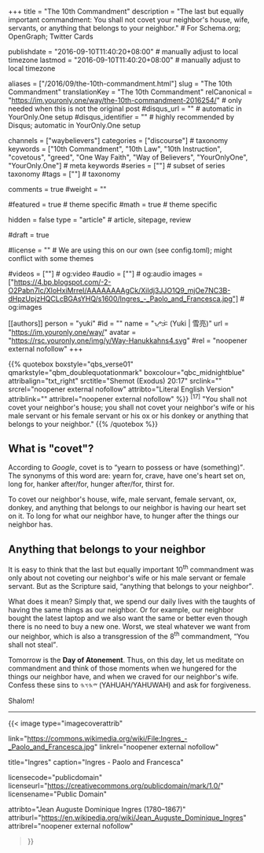 +++
title = "The 10th Commandment"
description = "The last but equally important commandment: You shall not covet your neighbor's house, wife, servants, or anything that belongs to your neighbor."  # For Schema.org; OpenGraph; Twitter Cards

publishdate = "2016-09-10T11:40:20+08:00"                          # manually adjust to local timezone
lastmod = "2016-09-10T11:40:20+08:00"                          # manually adjust to local timezone

aliases = ["/2016/09/the-10th-commandment.html"]
slug = "The 10th Commandment"
translationKey = "The 10th Commandment"
relCanonical = "https://im.youronly.one/way/the-10th-commandment-2016254/"                           # only needed when this is not the original post
#disqus_url = ""                                                    # automatic in YourOnly.One setup
#disqus_identifier = ""                                             # highly recommended by Disqus; automatic in YourOnly.One setup

channels = ["waybelievers"]
categories = ["discourse"]                           # taxonomy
keywords = ["10th Commandment", "10th Law", "10th Instruction", "covetous", "greed", "One Way Faith", "Way of Believers", "YourOnlyOne", "YourOnly.One"]                             # meta keywords
#series = [""]                               # subset of series taxonomy
#tags = [""]                                 # taxonomy

comments = true
#weight = ""

#featured = true                              # theme specific
#math = true                                  # theme specific

hidden = false
type = "article"                                                           # article, sitepage, review

#draft = true

#license = ""                                 # We are using this on our own (see config.toml); might conflict with some themes

#videos = [""]                                # og:video
#audio = [""]                                 # og:audio
images = ["https://4.bp.blogspot.com/-2-O2Pabn7lc/XloHxiMrreI/AAAAAAAAgCk/Xildj3JJO1Q9_mjOe7NC3B-dHpzUpjzHQCLcBGAsYHQ/s1600/Ingres_-_Paolo_and_Francesca.jpg"]    # og:images

[[authors]]
person = "yuki"
#id = ""
name = "ᜌᜓᜃᜒ (Yuki | 雪亮)"
url = "https://im.youronly.one/way/"
avatar = "https://rsc.youronly.one/img/y/Way-Hanukkahns4.svg"
#rel = "noopener external nofollow"
+++

{{% quotebox boxstyle="qbs_verse01" qmarkstyle="qbm_doublequotationmark" boxcolour="qbc_midnightblue" attribalign="txt_right" srctitle="Shemot (Exodus) 20:17" srclink="" srcrel="noopener external nofollow" attribto="Literal English Version" attriblink="" attribrel="noopener external nofollow" %}}
<sup>[17]</sup> "You shall not covet your neighbor's house; you shall not covet your neighbor's wife or his male servant or his female servant or his ox or his donkey or anything that belongs to your neighbor."
{{% /quotebox %}}

<!--more-->

## What is "covet"?

According to *Google*, covet is to <q>yearn to possess or have (something)</q>. The synonyms of this word are: yearn for, crave, have one's heart set on, long for, hanker after/for, hunger after/for, thirst for.

To covet our neighbor's house, wife, male servant, female servant, ox, donkey, and anything that belongs to our neighbor is having our heart set on it. To long for what our neighbor have, to hunger after the things our neighbor has.

## Anything that belongs to your neighbor

It is easy to think that the last but equally important 10<sup>th</sup> commandment was only about not coveting our neighbor's wife or his male servant or female servant. But as the Scripture said, <q>anything that belongs to your neighbor</q>.

What does it mean? Simply that, we spend our daily lives with the taughts of having the same things as our neighbor. Or for example, our neighbor bought the latest laptop and we also want the same or better even though there is no need to buy a new one. Worst, we steal whatever we want from our neighbor, which is also a transgression of the 8<sup>th</sup> commandment, <q>You shall not steal</q>.

Tomorrow is the **Day of Atonement**. Thus, on this day, let us meditate on commandment and think of those moments when we hungered for the things our neighbor have, and when we craved for our neighbor's wife. Confess these sins to <bdi dir="rtl" lang="hbo-Hebr">𐤉𐤄𐤅𐤄</bdi> (YAHUAH/YAHUWAH) and ask for forgiveness.

Shalom!

---

{{< image
  type="imagecoverattrib"

  link="https://commons.wikimedia.org/wiki/File:Ingres_-_Paolo_and_Francesca.jpg"
  linkrel="noopener external nofollow"

  title="Ingres"
  caption="Ingres - Paolo and Francesca"

  licensecode="publicdomain"
  licenseurl="https://creativecommons.org/publicdomain/mark/1.0/"
  licensename="Public Domain"

  attribto="Jean Auguste Dominique Ingres (1780–1867)"
  attriburl="https://en.wikipedia.org/wiki/Jean_Auguste_Dominique_Ingres"
  attribrel="noopener external nofollow"
>}}

